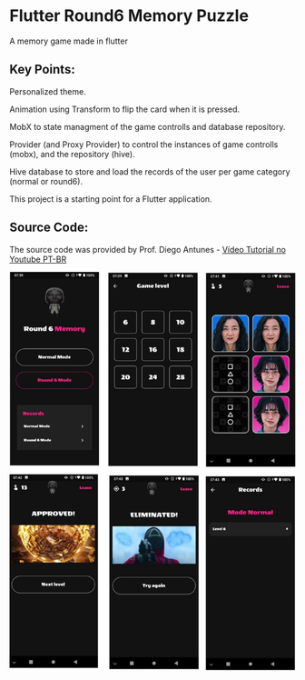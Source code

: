 # Flutter Round6 Memory Puzzle

A memory game made in flutter

## Key Points:

Personalized theme.

Animation using Transform to flip the card when it is pressed.

MobX to state managment of the game controlls and database repository.

Provider (and Proxy Provider) to control the instances of game controlls (mobx), and the repository (hive).

Hive database to store and load the records of the user per game category (normal or round6).

This project is a starting point for a Flutter application.

## Source Code:

The source code was provided by Prof. Diego Antunes - [Vídeo Tutorial no Youtube PT-BR](https://www.youtube.com/watch?v=hU8ht030JUM&list=PL_wKlpKIC9vVOZxwQyNzuD1lL9cJgPiiE&ab_channel=Prof.DiegoAntunes)

![Screens](screens.jpg "Screens")
